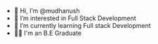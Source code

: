 - 👋 Hi, I’m @mudhanush
- 👀 I’m interested in Full Stack Development
- 🌱 I’m currently learning Full stack Development
- 👨‍🎓 I'm an B.E Graduate 

<!---
mudhanush/mudhanush is a ✨ special ✨ repository because its `README.md` (this file) appears on your GitHub profile.
You can click the Preview link to take a look at your changes.
--->
